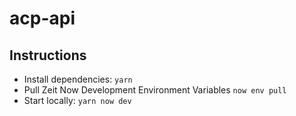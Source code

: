 # acp-api

## Instructions
- Install dependencies: `yarn`
- Pull Zeit Now Development Environment Variables `now env pull`
- Start locally: `yarn now dev`